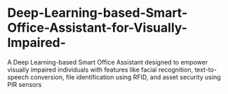# Deep-Learning-based-Smart-Office-Assistant-for-Visually-Impaired-
A Deep Learning-based Smart Office Assistant designed to empower visually impaired individuals with features like facial recognition, text-to-speech conversion, file identification using RFID, and asset security using PIR sensors
